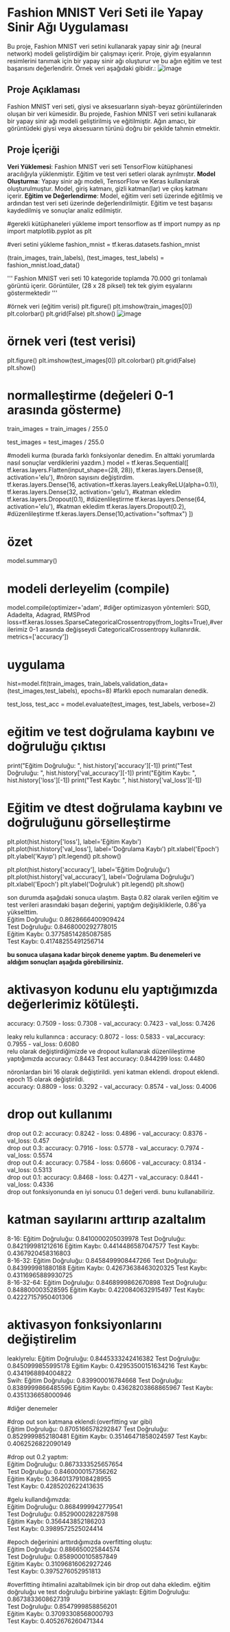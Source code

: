 # Fashion MNIST Veri Seti ile Yapay Sinir Ağı Uygulaması
Bu proje, Fashion MNIST veri setini kullanarak yapay sinir ağı (neural network) modeli geliştirdiğim bir çalışmayı içerir. Proje, giyim eşyalarının resimlerini tanımak için bir yapay sinir ağı oluşturur ve bu ağın eğitim ve test başarısını değerlendirir. Örnek veri aşağıdaki gibidir.:
![image](https://github.com/kursova/Fashion-MNIST-Veri-Seti-ile-Yapay-Sinir-Agi-Uygulamasi/assets/9978930/65d699c4-1e96-45a6-bb30-409a1615a06f)

## Proje Açıklaması 
Fashion MNIST veri seti, giysi ve aksesuarların siyah-beyaz görüntülerinden oluşan bir veri kümesidir. Bu projede, Fashion MNIST veri setini kullanarak bir yapay sinir ağı modeli geliştirilmiş ve eğitilmiştir. Ağın amacı, bir görüntüdeki giysi veya aksesuarın türünü doğru bir şekilde tahmin etmektir. 
## Proje İçeriği  
**Veri Yüklemesi**: Fashion MNIST veri seti TensorFlow kütüphanesi aracılığıyla yüklenmiştir. Eğitim ve test veri setleri olarak ayrılmıştır.
**Model Oluşturma**: Yapay sinir ağı modeli, TensorFlow ve Keras kullanılarak oluşturulmuştur. Model, giriş katmanı, gizli katman(lar) ve çıkış katmanı içerir. 
**Eğitim ve Değerlendirme**: Model, eğitim veri seti üzerinde eğitilmiş ve ardından test veri seti üzerinde değerlendirilmiştir. Eğitim ve test başarısı kaydedilmiş ve sonuçlar analiz edilmiştir. 

#gerekli kütüphaneleri yükleme
import tensorflow as tf
import numpy as np
import matplotlib.pyplot as plt

#veri setini yükleme
fashion_mnist = tf.keras.datasets.fashion_mnist

(train_images, train_labels), (test_images, test_labels) = fashion_mnist.load_data()

'''
Fashion MNIST veri seti 10 kategoride toplamda 70.000 gri tonlamalı görüntü içerir. 
Görüntüler, (28 x 28 piksel) tek tek giyim eşyalarını göstermektedir
'''


#örnek veri (eğitim verisi)
plt.figure()
plt.imshow(train_images[0])
plt.colorbar()
plt.grid(False)
plt.show()
![image](https://www.kaggleusercontent.com/kf/168832389/eyJhbGciOiJkaXIiLCJlbmMiOiJBMTI4Q0JDLUhTMjU2In0..ZIAgGu5FmZjqpfSEBKJfrg.y336fifw-ixlQ2n2jJVPDfxOoC2OWW6-k_UcgBgSHwYdyVclWetQ_xYzmSdRv4fdXlMuOXvpg3PffCjrS5ru6s2JbP7MS-tmiogvcU4ooxXno0NHsfCPL5i20UBwAX-4FaoYkejwS2_4VcJREEMotSxRupCG3tcAEIwq9BAJM7fldpclMgPaBURRHCLUrYJ_1C2KcVrqd7ttpoVp7Zlvm12k3zgmnzBmH_J1KXG7vmfHJaHFzhPiGX06elhSS2rhnUeLL7sTiw7uJJweVm_Bx1AQUmCYl4l_fFzqPRtxgabb1g5seRjZwhAxviboc8X8EFRU6ib2k8QcCCh1cm0-yIJ9zEe_8VaFq1UFtKN6fXnUZ53R3_W5UcQPotgZSHbVZaS-eBvLM2CnHnEdt237XLdX48vWqaJmRFs4g2aAmv9wgweVWFXocVOfaz8f6sX6zdYpYxHVfFY3iWWPioT_y2ZQ1-x9gn0olY08-0tj25P_4qk1B3GKPs9z6pOtFO_QrhVILln6Ila5c1rWV9Qu2pPt0RFdYGbFl6QQNFh7JxuQNAubYwhDhrtG36ykoEsy_N9leOFvmG80ZrEg5DUdanriZSPI69kcoHzw2qTLqa6YPm6J21jq2Cc_ysazyNKbV1YuBqAePj3DrArNQ0q7_uWChHAeXM18TzTyMAE029IbDQ1ghwG9E-FHqFspbt6Q.qCa4-fZDBe-vIQ832BKIcg/__results___files/__results___0_0.png)   

# örnek veri (test verisi)
plt.figure()
plt.imshow(test_images[0])
plt.colorbar()
plt.grid(False)
plt.show()

# normalleştirme (değeleri 0-1 arasında gösterme)
train_images = train_images / 255.0

test_images = test_images / 255.0

#modeli kurma (burada farklı fonksiyonlar denedim. En alttaki yorumlarda nasıl sonuçlar verdiklerini yazdım.)
model = tf.keras.Sequential([
    tf.keras.layers.Flatten(input_shape=(28, 28)),
    tf.keras.layers.Dense(8, activation='elu'), #nöron sayısını değiştirdim.    
    tf.keras.layers.Dense(16, activation=tf.keras.layers.LeakyReLU(alpha=0.1)),
    tf.keras.layers.Dense(32, activation='gelu'), #katman ekledim
    tf.keras.layers.Dropout(0.1), #düzenlileştirme
    tf.keras.layers.Dense(64, activation='elu'), #katman ekledim
    tf.keras.layers.Dropout(0.2), #düzenlileştirme
    tf.keras.layers.Dense(10,activation="softmax")
])

# özet
model.summary()

# modeli derleyelim (compile)
model.compile(optimizer='adam', #diğer optimizasyon yöntemleri: SGD, Adadelta, Adagrad, RMSProd
              loss=tf.keras.losses.SparseCategoricalCrossentropy(from_logits=True),#verilerimiz 0-1 arasında değişseydi CategoricalCrossentropy kullanırdık.
              metrics=['accuracy'])

# uygulama

hist=model.fit(train_images, train_labels,validation_data=(test_images,test_labels), epochs=8) #farklı epoch numaraları denedik.

test_loss, test_acc = model.evaluate(test_images,  test_labels, verbose=2)

# eğitim ve test doğrulama kaybını ve doğruluğu çıktısı
print("Eğitim Doğruluğu: ",
     hist.history['accuracy'][-1])
print("Test Doğruluğu: ",
     hist.history['val_accuracy'][-1])
print("Eğitim Kaybı: ",
     hist.history['loss'][-1])
print("Test Kaybı: ",
     hist.history['val_loss'][-1])

 # Eğitim ve dtest doğrulama kaybını ve doğruluğunu görselleştirme 
    
plt.plot(hist.history['loss'], label='Eğitim Kaybı') 
plt.plot(hist.history['val_loss'], label='Doğrulama Kaybı') 
plt.xlabel('Epoch')
plt.ylabel('Kayıp') 
plt.legend() 
plt.show() 

plt.plot(hist.history['accuracy'], label='Eğitim Doğruluğu') 
plt.plot(hist.history['val_accuracy'], label='Doğrulama Doğruluğu') 
plt.xlabel('Epoch') 
plt.ylabel('Doğruluk') 
plt.legend() 
plt.show()


son durumda aşağıdaki sonuca ulaştım. Başta 0.82 olarak verilen eğitim ve test verileri arasındaki başarı değerini, yaptığım değişikliklerle, 0.86'ya yükselttim.  
Eğitim Doğruluğu:   0.8628666400909424              
Test Doğruluğu:     0.8468000292778015    
Eğitim Kaybı:       0.37758514285087585            
Test Kaybı:         0.41748255491256714        

**bu sonuca ulaşana kadar birçok deneme yaptım. Bu denemeleri ve aldığım sonuçları aşağıda görebilirsiniz.**

# aktivasyon kodunu elu yaptığımızda değerlerimiz kötüleşti.        
accuracy: 0.7509 - loss: 0.7308 - val_accuracy: 0.7423 - val_loss: 0.7426                

leaky relu kullanınca : accuracy: 0.8072 - loss: 0.5833 - val_accuracy: 0.7955 - val_loss: 0.6080            
relu olarak değiştirdiğimizde ve dropout kullanarak düzenlileştirme yaptığımızda accuracy: 0.8443  Test accuracy: 0.844299 loss: 0.4480            

nöronlardan biri 16 olarak değiştirildi. yeni katman eklendi. dropout eklendi. epoch 15 olarak değiştirildi.                
accuracy: 0.8809 - loss: 0.3292 - val_accuracy: 0.8574 - val_loss: 0.4006            


# drop out kullanımı            
drop out 0.2:  accuracy: 0.8242 - loss: 0.4896 - val_accuracy: 0.8376 - val_loss: 0.457            
drop out 0.3: accuracy: 0.7916 - loss: 0.5778 - val_accuracy: 0.7974 - val_loss: 0.5574            
drop out 0.4: accuracy: 0.7584 - loss: 0.6606 - val_accuracy: 0.8134 - val_loss: 0.5313                           
drop out 0.1: accuracy: 0.8468 - loss: 0.4271 - val_accuracy: 0.8441 - val_loss: 0.4336            
drop out fonksiyonunda en iyi sonucu 0.1 değeri verdi. bunu kullanabiliriz.            

# katman sayılarını arttırıp azaltalım                
8-16: Eğitim Doğruluğu:         0.8410000205039978 Test Doğruluğu:  0.842199981212616 Eğitim Kaybı:  0.4414486587047577 Test Kaybı:  0.4367920458316803            
8-16-32: Eğitim Doğruluğu:      0.8458499908447266 Test Doğruluğu:  0.843999981880188 Eğitim Kaybı:  0.42673638463020325 Test Kaybı: 0.43116965889930725     
8-16-32-64: Eğitim Doğruluğu:   0.8468999862670898 Test Doğruluğu:  0.848800003528595 Eğitim Kaybı:  0.4220840632915497 Test Kaybı:  0.42227157950401306      

# aktivasyon fonksiyonlarını değiştirelim     
leaklyrelu: Eğitim Doğruluğu:   0.8445333242416382 Test Doğruluğu:  0.8450999855995178 Eğitim Kaybı:  0.42953500151634216 Test Kaybı:  0.4341968894004822    
Swih: Eğitim Doğruluğu:         0.839900016784668 Test Doğruluğu:   0.8389999866485596 Eğitim Kaybı:  0.43628203868865967 Test Kaybı:  0.4351336658000946     

#diğer denemeler    

#drop out son katmana eklendi:(overfitting var gibi)       
Eğitim Doğruluğu:   0.8705166578292847 
Test Doğruluğu:     0.8529999852180481 
Eğitim Kaybı:       0.35146471858024597 
Test Kaybı:         0.4062526822090149


#drop out 0.2 yaptım:                 
Eğitim Doğruluğu:   0.8673333525657654             
Test Doğruluğu:     0.8460000157356262             
Eğitim Kaybı:       0.36401379108428955             
Test Kaybı:         0.4285202622413635            

#gelu kullandığımızda:                 
Eğitim Doğruluğu:   0.8684999942779541             
Test Doğruluğu:     0.8529000282287598             
Eğitim Kaybı:       0.356443852186203             
Test Kaybı:         0.3989572525024414      

#epoch değerinini arttırdığımızda overfitting oluştu:     
Eğitim Doğruluğu:   0.886650025844574        
Test Doğruluğu:     0.8589000105857849     
Eğitim Kaybı:       0.31096816062927246    
Test Kaybı:         0.3975276052951813        

#overfitting ihtimalini azaltabilmek için bir drop out daha ekledim. eğitim doğruluğu ve test doğruluğu birbirine yaklaştı: 
Eğitim Doğruluğu:   0.8673833608627319  
Test Doğruluğu:     0.8547999858856201  
Eğitim Kaybı:       0.37093308568000793  
Test Kaybı:         0.4052676260471344  


